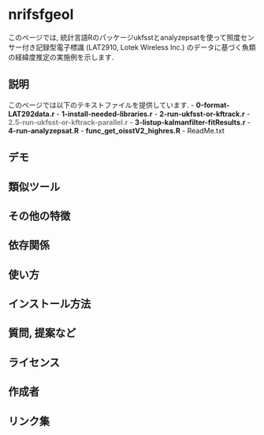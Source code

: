 # nrifsfgeol
このページでは, 統計言語Rのパッケージukfsstとanalyzepsatを使って照度センサー付き記録型電子標識 (LAT2910, Lotek Wireless Inc.) のデータに基づく魚類の経緯度推定の実施例を示します.

## 説明
このページでは以下のテキストファイルを提供しています.
	- **0-format-LAT292data.r**
	- **1-install-needed-libraries.r**
	- **2-run-ukfsst-or-kftrack.r**
	- <span style="color: gray; ">**2.5-run-ukfsst-or-kftrack-parallel.r**</span>
	- **3-listup-kalmanfilter-fitResults.r**
	- **4-run-analyzepsat.R**
	- **func\_get\_oisstV2_highres.R**
	- ReadMe.txt

## デモ

## 類似ツール

## その他の特徴

## 依存関係

## 使い方

## インストール方法

## 質問, 提案など

## ライセンス

## 作成者

## リンク集






